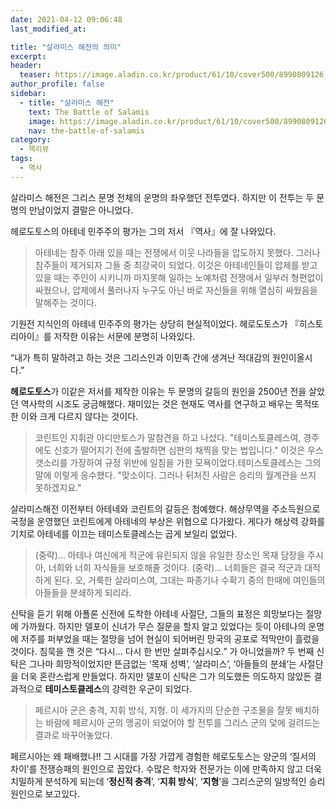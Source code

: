 ```yaml
---
date: 2021-04-12 09:06:48
last_modified_at: 

title: "살라미스 해전의 의미"
excerpt:
header:
  teaser: https://image.aladin.co.kr/product/61/10/cover500/8990809126_2.jpg
author_profile: false
sidebar:
  - title: "살라미스 해전"
    text: The Battle of Salamis
    image: https://image.aladin.co.kr/product/61/10/cover500/8990809126_2.jpg
    nav: the-battle-of-salamis
category:
  - 책리뷰
tags:
  - 역사
---
```

살라미스 해전은 그리스 문명 전체의 운명의 좌우했던 전투였다. 하지만 이 전투는 두 문명의 만남이었지 결말은 아니었다. 

헤로도토스의 아테네 민주주의 평가는 그의 저서 『역사』에 잘 나와있다.

>아테네는 참주 아래 있을 때는 전쟁에서 이웃 나라들을 압도하지 못했다. 그러나 참주들이 제거되자 그들 중 최강국이 되었다. 이것은 아테네인들이 압제를 받고 있을 때는 주인이 시키니까 마지못해 일하는 노예처럼 전쟁에서 일부러 형편없이 싸웠으나, 압제에서 풀러나자 누구도 아닌 바로 자신들을 위해 열심히 싸웠음을 말해주는 것이다.

기원전 지식인의 아테네 민주주의 평가는 상당히 현실적이었다. 헤로도토스가 『히스토리아이』를 저작한 이유는 서문에 분명히 나와있다. 

“내가 특히 말하려고 하는 것은 그리스인과 이민족 간에 생겨난 적대감의 원인이올시다.”

**헤로도토스**가 이같은 저서를 제작한 이유는 두 문명의 갈등의 원인을 2500년 전을 살았던 역사학의 시조도 궁금해했다. 재미있는 것은 현재도 역사를 연구하고 배우는 목적또한 이와 크게 다르지 않다는 것이다. 

>코린트인 지휘관 아디만토스가 말참견을 하고 나섰다. "테미스토클레스여, 경주에도 신호가 떨어지기 전에 출발하면 심판의 채찍을 맞는 법입니다." 이것은 우스갯소리를 가장하여 규정 위반에 일침을 가한 모욕이었다.테미스토클레스는 그의 말에 이렇게 응수했다. "맞소이다. 그러나 뒤처진 사람은 승리의 월계관을 쓰지 못하겠지요."  

살라미스해전 이전부터 아테네와 코린트의 갈등은 첨예했다. 해상무역을 주소득원으로 국정을 운영했던 코린트에게 아테네의 부상은 위협으로 다가왔다. 게다가 해상력 강화를 기치로 아테네를 이끄는 테미스토클레스는 곱게 보일리 없었다. 

>(중략)... 아테나 여신에게 적군에 유린되지 않을 유일한 장소인 목재 담장을 주시아, 너희와 너희 자식들을 보호해줄 것이다. (중략)... 너희들은 결국 적군과 대적하게 된다. 오, 거룩한 살라미스여, 그대는 파종기나 수확기 중의 한때에 여인들의 아들들을 분쇄하게 되리라. 

신탁을 듣기 위해 아폴론 신전에 도착한 아테네 사절단, 그들의 표정은 희망보다는 절망에 가까웠다. 하지만 델포이 신녀가 무슨 질문을 할지 알고 있었다는 듯이 아테나의 운명에 저주를 퍼부었을 때는 절망을 넘어 현실이 되어버린 망국의 공포로 적막만이 흘렀을 것이다. 침묵을 깬 것은 “다시... 다시 한 번만 살펴주십시오.” 가 아니었을까? 두 번째 신탁은 그나마 희망적이었지만 뜬금없는 ‘목재 성벽’, ‘살라미스’, ‘아들들의 분쇄’는 사절단을 더욱 혼란스럽게 만들었다. 하지만 델포이 신탁은 그가 의도했든 의도하지 않았든 결과적으로 **테미스토클레스**의 강력한 우군이 되었다. 

>페르시아 군은 충격, 지휘 방식, 지형. 이 세가지의 단순한 구조물을 잘못 배치하는 바람에 페르시아 군의 맹공이 되었어야 할 전투를 그리스 군의 덫에 걸려드는 결과로 바꾸어놓았다. 

페르시아는 왜 패배했나!! 그 시대를 가장 가깝게 경험한 헤로도토스는 양군의 ‘질서의 차이’를 전쟁승패의 원인으로 꼽았다. 수많은 학자와 전문가는 이에 만족하지 않고 더욱 치밀하게 분석하게 되는데 ‘**정신적 충격**’, ‘**지휘 방식**’, ‘**지형**’을 그리스군의 일방적인 승리 원인으로 보고있다.